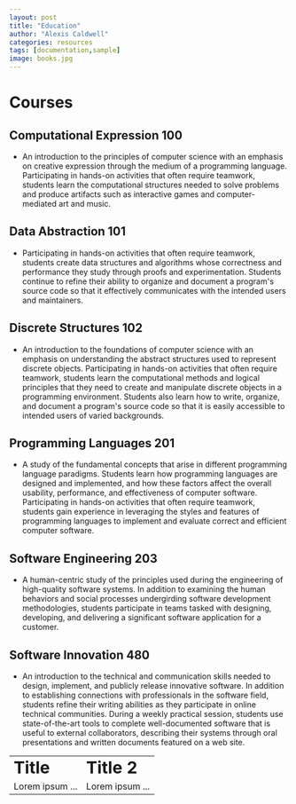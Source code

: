 ```yaml
---
layout: post
title: "Education"
author: "Alexis Caldwell"
categories: resources
tags: [documentation,sample]
image: books.jpg
---
```


# Courses

## Computational Expression 100

- An introduction to the principles of computer science with an emphasis on creative expression through the medium of a programming language. Participating in hands-on activities that often require teamwork, students learn the computational structures needed to solve problems and produce artifacts such as interactive games and computer-mediated art and music.

## Data Abstraction 101

- Participating in hands-on activities that often require teamwork, students create data structures and algorithms whose correctness and performance they study through proofs and experimentation. Students continue to refine their ability to organize and document a program's source code so that it effectively communicates with the intended users and maintainers.

## Discrete Structures 102

- An introduction to the foundations of computer science with an emphasis on understanding the abstract structures used to represent discrete objects. Participating in hands-on activities that often require teamwork, students learn the computational methods and logical principles that they need to create and manipulate discrete objects in a programming environment. Students also learn how to write, organize, and document a program's source code so that it is easily accessible to intended users of varied backgrounds.

## Programming Languages 201

- A study of the fundamental concepts that arise in different programming language paradigms. Students learn how programming languages are designed and implemented, and how these factors affect the overall usability, performance, and effectiveness of computer software. Participating in hands-on activities that often require teamwork, students gain experience in leveraging the styles and features of programming languages to implement and evaluate correct and efficient computer software.

## Software Engineering 203

- A human-centric study of the principles used during the engineering of high-quality software systems. In addition to examining the human behaviors and social processes undergirding software development methodologies, students participate in teams tasked with designing, developing, and delivering a significant software application for a customer.

## Software Innovation 480

- An introduction to the technical and communication skills needed to design, implement, and publicly release innovative software. In addition to establishing connections with professionals in the software field, students refine their writing abilities as they participate in online technical communities. During a weekly practical session, students use state-of-the-art tools to complete well-documented software that is useful to external collaborators, describing their systems through oral presentations and written documents featured on a web site.


<table>
 <tr>
    <td><b style="font-size:30px">Title</b></td>
    <td><b style="font-size:30px">Title 2</b></td>
 </tr>
 <tr>
    <td>Lorem ipsum ...</td>
    <td>Lorem ipsum ...</td>
 </tr>
</table>
